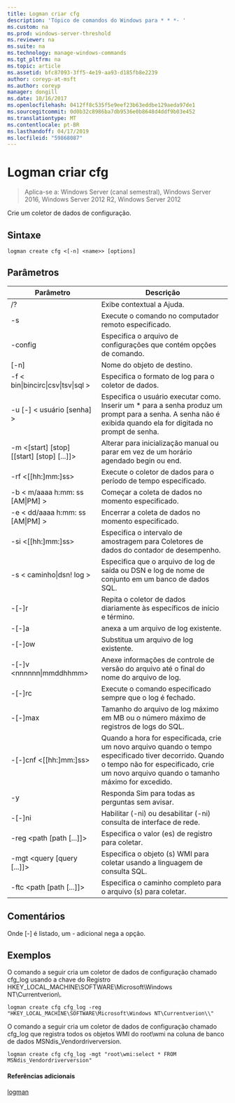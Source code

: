 ```yaml
---
title: Logman criar cfg
description: 'Tópico de comandos do Windows para * * *- '
ms.custom: na
ms.prod: windows-server-threshold
ms.reviewer: na
ms.suite: na
ms.technology: manage-windows-commands
ms.tgt_pltfrm: na
ms.topic: article
ms.assetid: bfc87093-3ff5-4e19-aa93-d185fb8e2239
author: coreyp-at-msft
ms.author: coreyp
manager: dongill
ms.date: 10/16/2017
ms.openlocfilehash: 0412ff8c535f5e9eef23b63eddbe129aeda97de1
ms.sourcegitcommit: 0d0b32c8986ba7db9536e0b8648d4ddf9b03e452
ms.translationtype: MT
ms.contentlocale: pt-BR
ms.lasthandoff: 04/17/2019
ms.locfileid: "59868087"
---
```

# <a name="logman-create-cfg"></a>Logman criar cfg

>Aplica-se a: Windows Server (canal semestral), Windows Server 2016, Windows Server 2012 R2, Windows Server 2012

Crie um coletor de dados de configuração.  
  
## <a name="syntax"></a>Sintaxe  
```  
logman create cfg <[-n] <name>> [options]  
```  
## <a name="parameters"></a>Parâmetros  
|Parâmetro|Descrição|  
|-------|--------|  
|/?|Exibe contextual a Ajuda.|  
|-s <computer name>|Execute o comando no computador remoto especificado.|  
|-config <value>|Especifica o arquivo de configurações que contém opções de comando.|  
|[-n] <name>|Nome do objeto de destino.|  
|-f < bin&#124;bincirc&#124;csv&#124;tsv&#124;sql >|Especifica o formato de log para o coletor de dados.|  
|-u [-] < usuário [senha] >|Especifica o usuário executar como. Inserir um * para a senha produz um prompt para a senha. A senha não é exibida quando ela for digitada no prompt de senha.|  
|-m <[start] [stop] [[start] [stop] [...]]>|Alterar para inicialização manual ou parar em vez de um horário agendado begin ou end.|  
|-rf <[[hh:]mm:]ss>|Execute o coletor de dados para o período de tempo especificado.|  
|-b < m/aaaa h:mm: ss [AM&#124;PM] >|Começar a coleta de dados no momento especificado.|  
|-e < dd/aaaa h:mm: ss [AM&#124;PM] >|Encerrar a coleta de dados no momento especificado.|  
|-si <[[hh:]mm:]ss>|Especifica o intervalo de amostragem para Coletores de dados do contador de desempenho.|  
|-s < caminho&#124;dsn! log >|Especifica que o arquivo de log de saída ou DSN e log de nome de conjunto em um banco de dados SQL.|  
|-[-]r|Repita o coletor de dados diariamente às específicos de início e término.|  
|-[-]a|anexa a um arquivo de log existente.|  
|-[-]ow|Substitua um arquivo de log existente.|  
|-[-]v <nnnnnn&#124;mmddhhmm>|Anexe informações de controle de versão do arquivo até o final do nome do arquivo de log.|  
|-[-]rc <task>|Execute o comando especificado sempre que o log é fechado.|  
|-[-]max <value>|Tamanho do arquivo de log máximo em MB ou o número máximo de registros de logs do SQL.|  
|-[-]cnf <[[hh:]mm:]ss>|Quando a hora for especificada, crie um novo arquivo quando o tempo especificado tiver decorrido. Quando o tempo não for especificado, crie um novo arquivo quando o tamanho máximo for excedido.|  
|-y|Responda Sim para todas as perguntas sem avisar.|  
|-[-]ni|Habilitar (-ni) ou desabilitar (-ni) consulta de interface de rede.|  
|-reg <path [path [...]]>|Especifica o valor (es) de registro para coletar.|  
|-mgt <query [query [...]]>|Especifica o objeto (s) WMI para coletar usando a linguagem de consulta SQL.|  
|-ftc <path [path [...]]>|Especifica o caminho completo para o arquivo (s) para coletar.|  
## <a name="remarks"></a>Comentários  
Onde [-] é listado, um - adicional nega a opção.  
## <a name="BKMK_examples"></a>Exemplos  
O comando a seguir cria um coletor de dados de configuração chamado cfg_log usando a chave do Registro HKEY_LOCAL_MACHINE\SOFTWARE\Microsoft\Windows NT\Currentverion\\.  
```  
logman create cfg cfg_log -reg "HKEY_LOCAL_MACHINE\SOFTWARE\Microsoft\Windows NT\Currentverion\\"  
```  
O comando a seguir cria um coletor de dados de configuração chamado cfg_log que registra todos os objetos WMI do root\wmi na coluna de banco de dados MSNdis_Vendordriverversion.  
```  
logman create cfg cfg_log -mgt "root\wmi:select * FROM MSNdis_Vendordriverversion"  
```  
#### <a name="additional-references"></a>Referências adicionais  
[logman](logman.md)  
